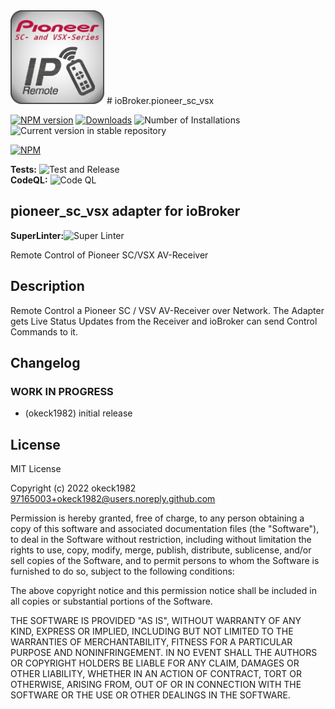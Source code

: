 <!-- ![Logo](admin/pioneer_sc_vsx.png | height=100px)-->
<img src="admin/pioneer_sc_vsx.png" width="150px" alt="Logo">
# ioBroker.pioneer_sc_vsx

[![NPM version](https://img.shields.io/npm/v/iobroker.pioneer_sc_vsx.svg)](https://www.npmjs.com/package/iobroker.pioneer_sc_vsx)
[![Downloads](https://img.shields.io/npm/dm/iobroker.pioneer_sc_vsx.svg)](https://www.npmjs.com/package/iobroker.pioneer_sc_vsx)
![Number of Installations](https://iobroker.live/badges/pioneer_sc_vsx-installed.svg)
![Current version in stable repository](https://iobroker.live/badges/pioneer_sc_vsx-stable.svg)

[![NPM](https://nodei.co/npm/iobroker.pioneer_sc_vsx.png?downloads=true)](https://nodei.co/npm/iobroker.pioneer_sc_vsx/)

**Tests:** ![Test and Release](https://github.com/okeck1982/ioBroker.pioneer_sc_vsx/workflows/Test%20and%20Release/badge.svg)<br/>
**CodeQL:** ![Code QL](https://github.com/okeck1982/ioBroker.pioneer_sc_vsx/workflows/CodeQL/badge.svg)
## pioneer_sc_vsx adapter for ioBroker
**SuperLinter:**![Super Linter](https://github.com/okeck1982/ioBroker.pioneer_sc_vsx/workflows/Lint%20Code%20Base/badge.svg)

Remote Control of Pioneer SC/VSX AV-Receiver

## Description
Remote Control a Pioneer SC / VSV AV-Receiver over Network.
The Adapter gets Live Status Updates from the Receiver and ioBroker can send Control Commands to it.

## Changelog
<!--
	Placeholder for the next version (at the beginning of the line):
	### **WORK IN PROGRESS**
-->

### **WORK IN PROGRESS**
* (okeck1982) initial release

## License
MIT License

Copyright (c) 2022 okeck1982 <97165003+okeck1982@users.noreply.github.com>

Permission is hereby granted, free of charge, to any person obtaining a copy
of this software and associated documentation files (the "Software"), to deal
in the Software without restriction, including without limitation the rights
to use, copy, modify, merge, publish, distribute, sublicense, and/or sell
copies of the Software, and to permit persons to whom the Software is
furnished to do so, subject to the following conditions:

The above copyright notice and this permission notice shall be included in all
copies or substantial portions of the Software.

THE SOFTWARE IS PROVIDED "AS IS", WITHOUT WARRANTY OF ANY KIND, EXPRESS OR
IMPLIED, INCLUDING BUT NOT LIMITED TO THE WARRANTIES OF MERCHANTABILITY,
FITNESS FOR A PARTICULAR PURPOSE AND NONINFRINGEMENT. IN NO EVENT SHALL THE
AUTHORS OR COPYRIGHT HOLDERS BE LIABLE FOR ANY CLAIM, DAMAGES OR OTHER
LIABILITY, WHETHER IN AN ACTION OF CONTRACT, TORT OR OTHERWISE, ARISING FROM,
OUT OF OR IN CONNECTION WITH THE SOFTWARE OR THE USE OR OTHER DEALINGS IN THE
SOFTWARE.